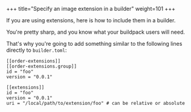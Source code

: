 +++
title="Specify an image extension in a builder"
weight=101
+++

If you are using extensions, here is how to include them in a builder.

<!--more-->

You're pretty sharp, and you know what your buildpack users will need.

That's why you're going to add something similar to the following lines directly to `builder.toml`:

```
[[order-extensions]]
[[order-extensions.group]]
id = "foo"
version = "0.0.1"

[[extensions]]
id = "foo"
version = "0.0.1"
uri = "/local/path/to/extension/foo" # can be relative or absolute
```

